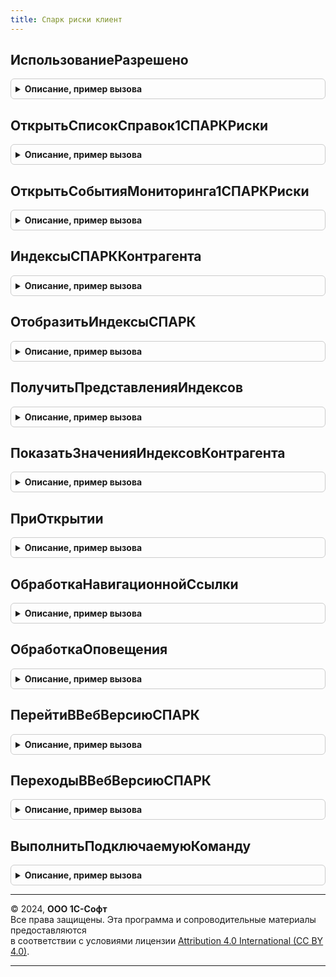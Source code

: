 ```yaml
---
title: Спарк риски клиент
---
```



## ИспользованиеРазрешено
<details style="margin: 1em 0; padding: 0.5em; border: 1px solid #ccc; border-radius: 6px;">

<summary style="font-weight: bold; cursor: pointer;">Описание, пример вызова</summary>

```bsl

// Определяет возможность использования сервиса в соответствии с текущим
// режимом работы и правами пользователя.
//
// Возвращаемое значение:
//  Булево - Истина - использование разрешено, Ложь - в противном случае.
//
Функция ИспользованиеРазрешено() Экспорт
```

Пример вызова
```bsl
Результат = СПАРКРискиКлиент.ИспользованиеРазрешено() 
```
</details>

## ОткрытьСписокСправок1СПАРКРиски
<details style="margin: 1em 0; padding: 0.5em; border: 1px solid #ccc; border-radius: 6px;">

<summary style="font-weight: bold; cursor: pointer;">Описание, пример вызова</summary>

```bsl

// Открывает список справок 1СПАРК Риски.
//
// Параметры:
//  Контрагент - ОпределяемыйТип.КонтрагентБИП - отбор по контрагенту;
//  ДополнительныеПараметры - Структура - дополнительные параметры открытия формы.
//    *ПоказыватьОтбор - Булево - Истина - показывать отбор в списке,
//                              - Ложь - в противном случае;
//    *Источник - ОкноКлиентскогоПриложения, ФормаКлиентскогоПриложения - содержит окно
//                                               или форму, из которой вызвана команда;
//    *Уникальность - Булево - соответствует обработчику команды;
//    *Окно - ОкноКлиентскогоПриложения - соответствует обработчику команды;
//    *НавигационнаяСсылка - Строка - соответствует обработчику команды.
//
Процедура ОткрытьСписокСправок1СПАРКРиски( Экспорт
```

Пример вызова
```bsl
СПАРКРискиКлиент.ОткрытьСписокСправок1СПАРКРиски();
```
</details>

## ОткрытьСобытияМониторинга1СПАРКРиски
<details style="margin: 1em 0; padding: 0.5em; border: 1px solid #ccc; border-radius: 6px;">

<summary style="font-weight: bold; cursor: pointer;">Описание, пример вызова</summary>

```bsl

// Открывает отчет со списком событий по контрагенту.
//
// Параметры:
//  Контрагент - ОпределяемыйТип.КонтрагентБИП - отбор по контрагенту;
//  ДополнительныеПараметры - Структура - дополнительные параметры открытия формы.
//    *Источник - ОкноКлиентскогоПриложения, ФормаКлиентскогоПриложения - содержит окно
//                                               или форму, из которой вызвана команда;
//    *Уникальность - Булево - соответствует обработчику команды;
//    *Окно - ОкноКлиентскогоПриложения - соответствует обработчику команды;
//    *НавигационнаяСсылка - Строка - соответствует обработчику команды.
//
Процедура ОткрытьСобытияМониторинга1СПАРКРиски( Экспорт
```

Пример вызова
```bsl
СПАРКРискиКлиент.ОткрытьСобытияМониторинга1СПАРКРиски();
```
</details>

## ИндексыСПАРККонтрагента
<details style="margin: 1em 0; padding: 0.5em; border: 1px solid #ccc; border-radius: 6px;">

<summary style="font-weight: bold; cursor: pointer;">Описание, пример вызова</summary>

```bsl

// Возвращает информацию о контрагенте (индексы и прочая информация).
// В случае, если информации нет в кэше, то инициируется фоновое задание.
// Если передан ИНН, то информация получается напрямую из веб-сервиса без фонового задания.
//
// Параметры:
//  Форма - ФормаКлиентскогоПриложения - форма, инициировавшая запрос на получение индексов СПАРК Риски;
//  Контрагент - ОпределяемыйТип.КонтрагентБИП, Строка - Контрагент или ИНН контрагента;
//  ВидКонтрагента - ПеречислениеСсылка.ВидыКонтрагентовСПАРКРиски - вид проверки данных контрагента;
//  ПризнакЗагрузкиДанных - Булево - параметр устарел и будет удален в будущих релизах. Все переданные значения
//    игнорируются.
//
// Возвращаемое значение:
//  см. СПАРКРискиКлиентСервер.НовыйДанныеИндексов
//
Функция ИндексыСПАРККонтрагента(Форма, Контрагент, ВидКонтрагента, ПризнакЗагрузкиДанных = Истина) Экспорт
```

Пример вызова
```bsl
Результат = СПАРКРискиКлиент.ИндексыСПАРККонтрагента(Форма, Контрагент, ВидКонтрагента, ПризнакЗагрузкиДанных);
```
</details>

## ОтобразитьИндексыСПАРК
<details style="margin: 1em 0; padding: 0.5em; border: 1px solid #ccc; border-radius: 6px;">

<summary style="font-weight: bold; cursor: pointer;">Описание, пример вызова</summary>

```bsl

// Выводит информацию об индексах СПАРК Риски в элемент управления.
// В случае, если информации нет в кэше, то инициируется фоновое задание.
// Если передан ИНН, то информация получается напрямую из веб-сервиса без фонового задания.
//
// Параметры:
//  РезультатИндексыКонтрагента - Структура, Неопределено - результата выполнения функции ИндексыСПАРККонтрагента
//    (ключи описаны в СПАРКРискиКлиентСервер.НовыйДанныеИндексов()), или Неопределено, если необходимо вызвать эту
//    функцию;
//  КонтрагентОбъект - ОпределяемыйТип.КонтрагентБИПОбъект, Неопределено - заполняется в том случае, если форма
//    это форма элемента справочника, а не форма документа.
//  Контрагент - ОпределяемыйТип.КонтрагентБИП, Строка - Контрагент или ИНН контрагента;
//  ВидКонтрагента - ПеречислениеСсылка.ВидыКонтрагентовСПАРКРиски - вид проверки данных контрагента;
//  Форма - ФормаКлиентскогоПриложения - форма, в которой необходимо вывести информацию об индексах СПАРК Риски.
//    В этой форме должен присутствовать реквизит "ИндексыСПАРКРиски" произвольного типа и (если заполнение будет
//    осуществляться стандартным библиотечным способом), то элементы с именами:
//      ДекорацияИндексыСПАРКРиски - декорация текст;
//      КартинкаОжиданиеЗагрузкиИндексовСПАРКРиски - декорация картинка;
//  ПараметрыОтображения - Структура - прочие параметры. Возможные ключи:
//    * ВариантОтображения - Строка - см. СПАРКРискиКлиентСервер.ОтобразитьИндексыСПАРК
//  ПризнакЗагрузкиДанных - Булево - параметр устарел и будет удален в будущих релизах. Все переданные значения
//    игнорируются.
//
Процедура ОтобразитьИндексыСПАРК( Экспорт
```

Пример вызова
```bsl
СПАРКРискиКлиент.ОтобразитьИндексыСПАРК();
```
</details>

## ПолучитьПредставленияИндексов
<details style="margin: 1em 0; padding: 0.5em; border: 1px solid #ccc; border-radius: 6px;">

<summary style="font-weight: bold; cursor: pointer;">Описание, пример вызова</summary>

```bsl

// Возвращает информацию об индексах СПАРК Риски в виде структуры форматированных строк.
// В случае, если информации нет в кэше, то инициируется фоновое задание.
// Если передан ИНН, то информация получается напрямую из веб-сервиса без фонового задания.
//
// Параметры:
//  РезультатИндексыКонтрагента - Структура, Неопределено - результата выполнения функции ИндексыСПАРККонтрагента
//                                 (ключи описаны в СПАРКРискиКлиентСервер.НовыйДанныеИндексов()),
//                                 или Неопределено, если необходимо вызвать эту функцию;
//  Контрагент - ОпределяемыйТип.КонтрагентБИП, Строка - Контрагент или ИНН контрагента;
//  ВидКонтрагента - ПеречислениеСсылка.ВидыКонтрагентовСПАРКРиски - вид проверки данных контрагента;
//  Форма      - ФормаКлиентскогоПриложения - форма, в которой необходимо вывести информацию
//               об индексах СПАРК Риски.
//  ПризнакЗагрузкиДанных - Булево - параметр устарел и будет удален в будущих релизах. Все переданные значения
//    игнорируются.
//
// Возвращаемое значение:
//  см. СПАРКРискиКлиентСервер.НовыйПредставленияИндексов
//
Функция ПолучитьПредставленияИндексов( Экспорт
```

Пример вызова
```bsl
Результат = СПАРКРискиКлиент.ПолучитьПредставленияИндексов();
```
</details>

## ПоказатьЗначенияИндексовКонтрагента
<details style="margin: 1em 0; padding: 0.5em; border: 1px solid #ccc; border-radius: 6px;">

<summary style="font-weight: bold; cursor: pointer;">Описание, пример вызова</summary>

```bsl

// Отображает значения индексов контрагента в отдельной форме.
//
// Параметры:
//	ИндексыСПАРКРиски - Структура - см. описание возвращаемого значения
//		функции СПАРКРискиКлиентСервер.НовыйДанныеИндексов();
//	ВладелецФормы - ФормаКлиентскогоПриложения - владелец формы просмотра индексов.
//
Процедура ПоказатьЗначенияИндексовКонтрагента(ИндексыСПАРКРиски, ВладелецФормы = Неопределено) Экспорт
```

Пример вызова
```bsl
СПАРКРискиКлиент.ПоказатьЗначенияИндексовКонтрагента(ИндексыСПАРКРиски, ВладелецФормы);
```
</details>

## ПриОткрытии
<details style="margin: 1em 0; padding: 0.5em; border: 1px solid #ccc; border-radius: 6px;">

<summary style="font-weight: bold; cursor: pointer;">Описание, пример вызова</summary>

```bsl

// Вызывается из форм, в которые встроен показ индексов 1СПАРК Риски.
//
// Параметры:
//  Форма - ФормаКлиентскогоПриложения - форма, в которой инициировано событие;
//  КонтрагентОбъект - Объект, Неопределено - заполняется в том случае,
//                     если форма - это форма элемента справочника, а не форма документа.
//
Процедура ПриОткрытии(Форма, КонтрагентОбъект = Неопределено) Экспорт
```

Пример вызова
```bsl
СПАРКРискиКлиент.ПриОткрытии(Форма, КонтрагентОбъект);
```
</details>

## ОбработкаНавигационнойСсылки
<details style="margin: 1em 0; padding: 0.5em; border: 1px solid #ccc; border-radius: 6px;">

<summary style="font-weight: bold; cursor: pointer;">Описание, пример вызова</summary>

```bsl

// Обработчик события "ОбработкаНавигационнойСсылки" любой формы.
//
// Параметры:
//  Форма               - ФормаКлиентскогоПриложения - форма, в которой инициировано событие;
//  ЭлементФормы        - ПолеФормы - элемент формы, в котором инициировано событие;
//  НавигационнаяСсылка - Строка - навигационная ссылка. Возможные стандартные значения:
//    - SPARK:WhatIsIndexOfDueDiligence - ИДО;
//    - SPARK:WhatIsFailureScore - ИФР;
//    - SPARK:WhatIsPaymentIndex - ИПД;
//    - SPARK:About - информация о сервисе;
//    - SPARK:OpenStatusDescription - расшифровка статуса;
//    - SPARK:WhatIsCompositeIndex - сводный индекс;
//    - SPARK:NoInfo - причины отсутствия информации;
//  СтандартнаяОбработкаФормой      - Булево - в этот параметр возвратить Ложь, если надо
//                                    запретить стандартную обработку события формой.
//
Процедура ОбработкаНавигационнойСсылки( Экспорт
```

Пример вызова
```bsl
СПАРКРискиКлиент.ОбработкаНавигационнойСсылки();
```
</details>

## ОбработкаОповещения
<details style="margin: 1em 0; padding: 0.5em; border: 1px solid #ccc; border-radius: 6px;">

<summary style="font-weight: bold; cursor: pointer;">Описание, пример вызова</summary>

```bsl

// Обработчик события "ОбработкаОповещения" любой формы.
//
// Параметры:
//  Форма            - ФормаКлиентскогоПриложения - форма, в которой инициировано событие;
//  КонтрагентОбъект - Объект, Неопределено - заполняется в том случае,
//                     если это форма элемента справочника, а не форма документа.
//  ИмяСобытия       - Произвольный - имя события;
//  Параметр         - Произвольный - параметр оповещения;
//  Источник         - Произвольный - источник оповещения.
//
Процедура ОбработкаОповещения(Форма, КонтрагентОбъект, ИмяСобытия, Параметр, Источник) Экспорт
```

Пример вызова
```bsl
СПАРКРискиКлиент.ОбработкаОповещения(Форма, КонтрагентОбъект, ИмяСобытия, Параметр, Источник) 
```
</details>

## ПерейтиВВебВерсиюСПАРК
<details style="margin: 1em 0; padding: 0.5em; border: 1px solid #ccc; border-radius: 6px;">

<summary style="font-weight: bold; cursor: pointer;">Описание, пример вызова</summary>

```bsl

// Выполняет получение ссылки на веб-версию СПАРК для переданного контрагента.
// В случае возникновении ошибок, выполняется обработка или формирования сообщения
// для пользователя:
//  - если не подключена Интернет-поддержка пользователей и пользователь имеет право
//    на подключение, выполняется переход к форме ввода данных аутентификации;
//  - если не подключена Интернет-поддержка пользователей и пользователь не имеет
//    право на подключение отображается сообщение с рекомендацией обратится к администратору;
//  - если у пользователя недостаточно опций для выполнения перехода выполняется
//    проверка возможности подключения тестового периода;
//  - если сервис временно не доступен или возникла ошибка подключения
//    формируется сообщение, которое можно обработать в оповещении;
//  - если контрагент не подлежит проверке, отображается предупреждение
//    формируется сообщение, которое можно обработать в оповещении.
//
// Параметры:
//  Контрагент - ОпределяемыйТип.КонтрагентБИП - контрагент для которого
//               необходимо получить ссылку на веб-версию СПАРК;
//  ОписаниеОповещения - ОписаниеОповещения, Неопределено - оповещение, которое будет вызвано
//                       после выполнения процедуры. Если передано значение Неопределено, будет
//                       выполнена стандартная обработка перехода. Данные, которые будут переданы
//                       в обработчик оповещения:
//                         *Результат - Структура - результат получения ссылки:
//                            **ВидОшибки - ПеречислениеСсылка.ВидыОшибокСПАРКРиски - ошибка выполнения,
//                                          если свойство не заполнено, ошибок не было:
//                            **СообщениеОбОшибке - Строка - пользовательское представление ошибки;
//                            **URL - Строка - ссылка для перехода в веб-версию. Переход возможен
//                                    в течение 60 секунд после получения ссылки в СПАРК;
//                            **ИНН - Строка - ИНН контрагента, для которого была получена ссылка;
//                         *ДополнительныеПараметры - значение, которое было указано при создании объекта оповещения;
//  ПодключитьТестовыйПериод - Булево - если передано значение Истина, при наличии тестового периода,
//                             пользователю будет предложено его подключить.
//
Процедура ПерейтиВВебВерсиюСПАРК( Экспорт
```

Пример вызова
```bsl
СПАРКРискиКлиент.ПерейтиВВебВерсиюСПАРК();
```
</details>

## ПереходыВВебВерсиюСПАРК
<details style="margin: 1em 0; padding: 0.5em; border: 1px solid #ccc; border-radius: 6px;">

<summary style="font-weight: bold; cursor: pointer;">Описание, пример вызова</summary>

```bsl

// Открывает форму истории переходов в веб-версию СПАРК.
//
Процедура ПереходыВВебВерсиюСПАРК() Экспорт
```

Пример вызова
```bsl
СПАРКРискиКлиент.ПереходыВВебВерсиюСПАРК() 
```
</details>

## ВыполнитьПодключаемуюКоманду
<details style="margin: 1em 0; padding: 0.5em; border: 1px solid #ccc; border-radius: 6px;">

<summary style="font-weight: bold; cursor: pointer;">Описание, пример вызова</summary>

```bsl

// Выполняет подключаемую команду в форме карточки контрагента и форме
// списка контрагентов.
//
// Параметры:
//  Команда - КомандыФормы - выполняемая команда;
//  Форма - ФормаКлиентскогоПриложения - форма, в которой выполняется команда;
//  Источник - ДанныеФормыСтруктура - объект контрагент в карточке контрагента;
//           - ТаблицаФормы - список контрагентов в форме списка.
//  ДополнительныеПараметры - Структура - дополнительные параметры выполнения команды.
//    *КонтрагентСсылка - ОпределяемыйТип.КонтрагентБИП - ссылка на элемент справочника контрагентов,
//                            для которого выполняется команда. Необходимо использовать в том случае,
//                            если реквизит Ссылка в параметре Источник не соответствует контрагенту.
//
Процедура ВыполнитьПодключаемуюКоманду(Команда, Форма, Источник, ДополнительныеПараметры = Неопределено) Экспорт
```

Пример вызова
```bsl
СПАРКРискиКлиент.ВыполнитьПодключаемуюКоманду(Команда, Форма, Источник, ДополнительныеПараметры);
```
</details>

---

© 2024, **ООО 1С-Софт**  
Все права защищены. Эта программа и сопроводительные материалы предоставляются  
в соответствии с условиями лицензии [Attribution 4.0 International (CC BY 4.0)](https://creativecommons.org/licenses/by/4.0/legalcode).

---
